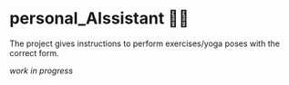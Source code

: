 # personal_AIssistant 🤸‍♀️
The project gives instructions to perform exercises/yoga poses with the correct form.


*work in progress*

